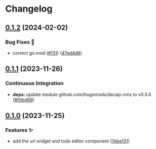 # Changelog

## [0.1.2](https://github.com/hugomods/decap-cms/compare/widgets/url/v0.1.1...widgets/url/v0.1.2) (2024-02-02)


### Bug Fixes 🐞

* correct go.mod ([#131](https://github.com/hugomods/decap-cms/issues/131)) ([47ed4d8](https://github.com/hugomods/decap-cms/commit/47ed4d8f3cfc193453da775a5cdea9959ed24a91))

## [0.1.1](https://github.com/hugomods/decap-cms/compare/widgets/url/v0.1.0...widgets/url/v0.1.1) (2023-11-26)


### Continuous Integration

* **deps:** update module github.com/hugomods/decap-cms to v0.5.0 ([8f0bd99](https://github.com/hugomods/decap-cms/commit/8f0bd9978157184d65e8d670bf5faf291455f403))

## [0.1.0](https://github.com/hugomods/decap-cms/compare/widgets/url-v0.0.1...widgets/url/v0.1.0) (2023-11-25)


### Features ✨

* add the url widget and todo editor component ([7ebe131](https://github.com/hugomods/decap-cms/commit/7ebe13178bab9e6af072c7f0040018e3e5a5f79f))
